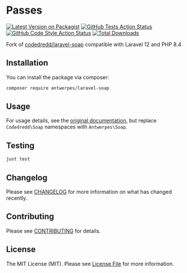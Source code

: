 # Passes

[![Latest Version on Packagist](https://img.shields.io/packagist/v/antwerpes/laravel-soap.svg?style=flat-square)](https://packagist.org/packages/antwerpes/laravel-soap)
[![GitHub Tests Action Status](https://img.shields.io/github/workflow/status/antwerpes/laravel-soap/run-tests.yml?branch=master)](https://github.com/antwerpes/laravel-soap/actions/workflows/run-tests.yml)
[![GitHub Code Style Action Status](https://img.shields.io/github/workflow/status/antwerpes/laravel-soap/lint.yml?branch=master)](https://github.com/antwerpes/laravel-soap/actions/workflows/lint.yml)
[![Total Downloads](https://img.shields.io/packagist/dt/antwerpes/laravel-soap.svg?style=flat-square)](https://packagist.org/packages/antwerpes/laravel-soap)

Fork of [codedredd/laravel-soap](https://github.com/CodeDredd/laravel-soap) compatible with Laravel 12 and PHP 8.4

## Installation

You can install the package via composer:

```bash
composer require antwerpes/laravel-soap
```

## Usage

For usage details, see the [original documentation](https://codedredd.github.io/laravel-soap/), but 
replace `Codedredd\Soap` namespaces with `Antwerpes\Soap`.

## Testing

```bash
just test
```

## Changelog

Please see [CHANGELOG](CHANGELOG.md) for more information on what has changed recently.

## Contributing

Please see [CONTRIBUTING](.github/CONTRIBUTING.md) for details.

## License

The MIT License (MIT). Please see [License File](LICENSE.md) for more information.
